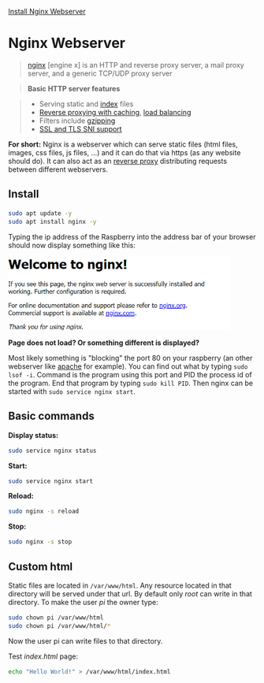 [Install Nginx Webserver](https://bitfexl.github.io/piadmin/nginx)

# Nginx Webserver

> [nginx](https://nginx.org/en/) [engine x] is an HTTP and reverse proxy server, a mail proxy server, and a generic TCP/UDP proxy server

> **Basic HTTP server features**

> -   Serving static and [index](https://nginx.org/en/docs/http/ngx_http_index_module.html) files
> -   [Reverse proxying with caching](https://nginx.org/en/docs/http/ngx_http_proxy_module.html), [load balancing](https://nginx.org/en/docs/http/ngx_http_upstream_module.html)
> -   Filters include [gzipping](https://nginx.org/en/docs/http/ngx_http_gzip_module.html)
> -   [SSL and TLS SNI support](https://nginx.org/en/docs/http/ngx_http_ssl_module.html)

**For short:**
Nginx is a webserver which can serve static files (html files, images, css files, js files, ...) and it can do that via https (as any website should do). It can also act as an [reverse proxy](https://en.wikipedia.org/wiki/Reverse_proxy) distributing requests between different webservers.

## Install

```bash
sudo apt update -y
sudo apt install nginx -y
```

Typing the ip address of the Raspberry into the address bar of your browser should now display something like this:

<img src="welcomeToNginx.png" alt="Welcome to nginx!" width="450" />

**Page does not load? Or something different is displayed?**

Most likely something is "blocking" the port 80 on your raspberry (an other webserver like [apache](https://httpd.apache.org/) for example). You can find out what by typing `sudo lsof -i`. Command is the program using this port and PID the process id of the program. End that program by typing `sudo kill PID`. Then nginx can be started with `sudo service nginx start`.

## Basic commands

**Display status:**

```bash
sudo service nginx status
```

**Start:**

```bash
sudo service nginx start
```

**Reload:**

```bash
sudo nginx -s reload
```

**Stop:**

```bash
sudo nginx -s stop
```

## Custom html

Static files are located in `/var/www/html`. Any resource located in that directory will be served under that url. By default only _root_ can write in that directory. To make the user _pi_ the owner type:

```bash
sudo chown pi /var/www/html
sudo chown pi /var/www/html/*
```

Now the user pi can write files to that directory.

Test _index.html_ page:

```bash
echo "Hello World!" > /var/www/html/index.html
```

